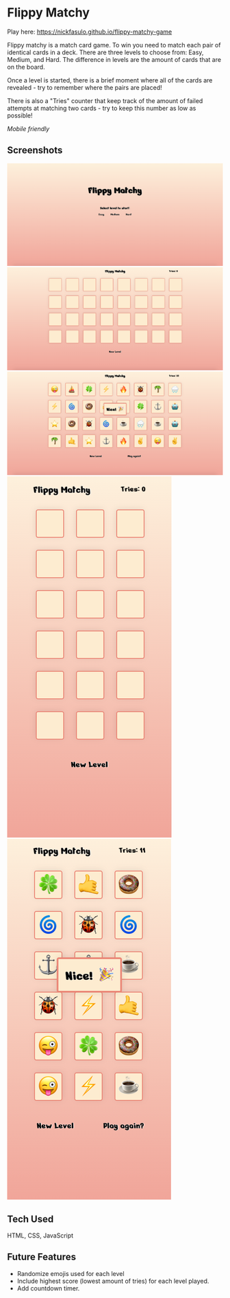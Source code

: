 # Flippy Matchy
Play here: https://nickfasulo.github.io/flippy-matchy-game

Flippy matchy is a match card game. To win you need to match each pair of identical cards in a deck. There are three levels to choose from: Easy, Medium, and Hard. The difference in levels are the amount of cards that are on the board. 

Once a level is started, there is a brief moment where all of the cards are revealed - try to remember where the pairs are placed! 

There is also a "Tries" counter that keep track of the amount of failed attempts at matching two cards - try to keep this number as low as possible!

*Mobile friendly*

## Screenshots
![Start Screen](screenshots/start-screen.png)
![Initial board](screenshots/initial-board.png)
![Win Screen](screenshots/win-screen.png)
![Initial mobile board](screenshots/initial-mobile.png)
![Mobile win screen](screenshots/mobile-win.png)

## Tech Used
HTML, CSS, JavaScript

## Future Features
- Randomize emojis used for each level
- Include highest score (lowest amount of tries) for each level played.
- Add countdown timer.
